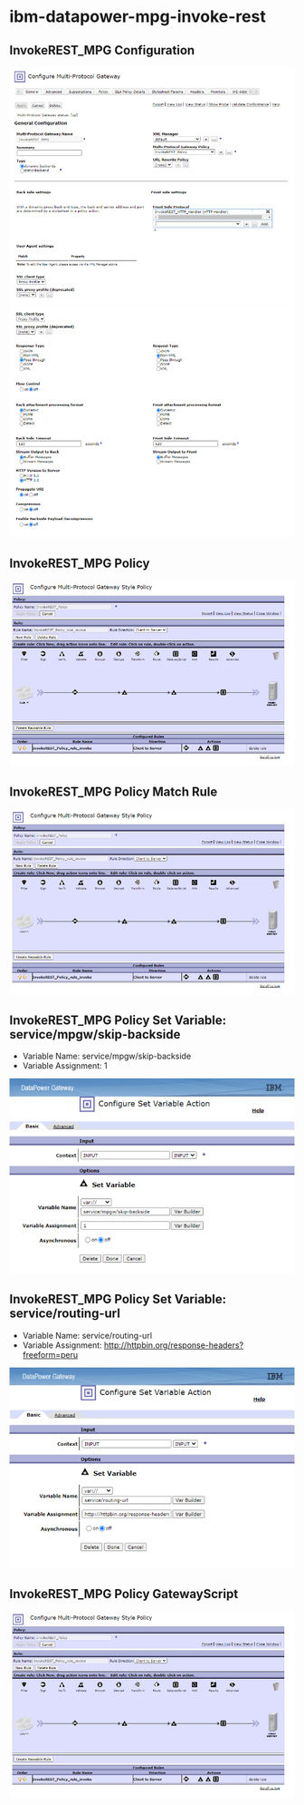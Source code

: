 # ibm-datapower-mpg-invoke-rest

## InvokeREST_MPG Configuration
![mpg-config](/images/ibm-datapower-mpg-invoke-config1.png)
![mpg-config](/images/ibm-datapower-mpg-invoke-config2.png)

## InvokeREST_MPG Policy
![mpg-policy](/images/ibm-datapower-mpg-invoke-policy.png)

## InvokeREST_MPG Policy Match Rule
![mpg-policy](/images/ibm-datapower-mpg-invoke-policy.png)

## InvokeREST_MPG Policy Set Variable: service/mpgw/skip-backside
- Variable Name: service/mpgw/skip-backside
- Variable Assignment: 1

![mpg-policy](/images/ibm-datapower-mpg-invoke-policy-setvariable-skip.png)

## InvokeREST_MPG Policy Set Variable: service/routing-url
- Variable Name: service/routing-url
- Variable Assignment: http://httpbin.org/response-headers?freeform=peru

![mpg-policy](/images/ibm-datapower-mpg-invoke-policy-setvariable-routing-url.png)

## InvokeREST_MPG Policy GatewayScript
![mpg-policy](/images/ibm-datapower-mpg-invoke-policy.png)